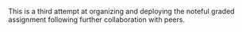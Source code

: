 This is a third attempt at organizing and deploying the noteful graded assignment following further collaboration with peers. 



